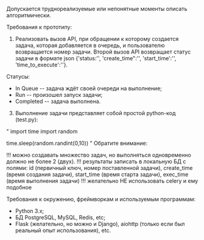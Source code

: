  

Допускается труднореализуемые или непонятные моменты описать алгоритмически.

 

Требования к прототипу:

1. Реализовать вызов API, при обращении к которому создается задача, которая добавляется в очередь, 
и пользователю возвращается номер задачи.
   Второй вызов API возвращает статус задачи в формате 
   json {'status:'', 'create_time":'', 'start_time':'', 'time_to_execute':''}.

Статусы:
   - In Queue -- задача ждёт своей очереди на выполнение;
   - Run -- произошел запуск задачи;
   - Completed -- задача выполнена.

3. Выполнение задачи представляет собой простой python-код (test.py):

"
import time
import random

time.sleep(random.randint(0,10))
"
Обратите внимание:

!!! можно создавать множество задач, но выполняться одновременно должно не более 2 (двух).
!!! результаты записать в локальную БД с полями: 
   id (первичный ключ, номер поставленной задачи), 
   create_time (время создания задачи), 
   start_time (время старта задачи), 
   exec_time (время выполнения задачи)
!!! желательно НЕ использовать celery и ему подобное

 

Требования к окружению, фреймворкам и используемым программам:

- Python 3.x;
- БД PostgreSQL, MySQL, Redis, etc;
- Flask (желательно, но можно и Django), aiohttp (только если был реальный опыт использования), etс.
